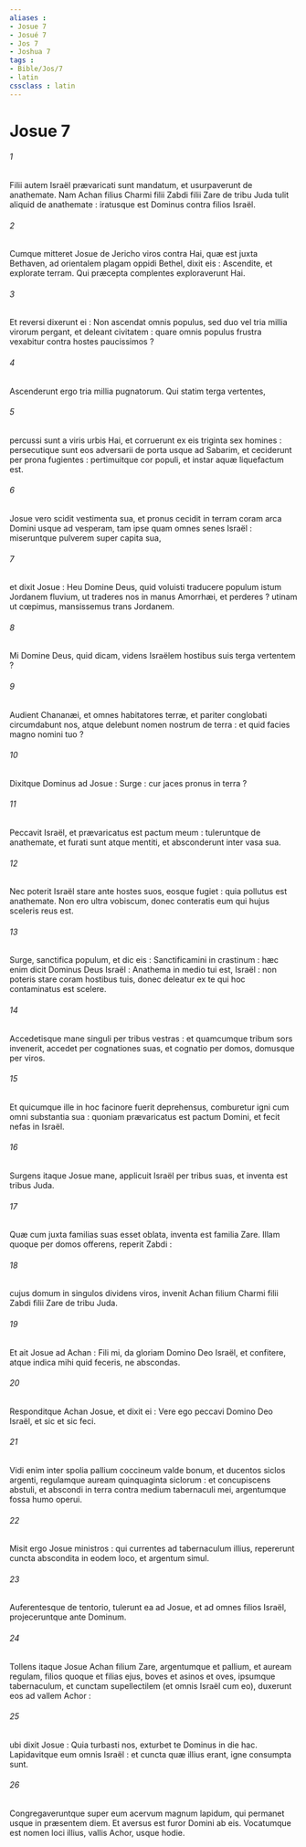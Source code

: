 ```yaml
---
aliases : 
- Josue 7
- Josué 7
- Jos 7
- Joshua 7
tags : 
- Bible/Jos/7
- latin
cssclass : latin
---
```


# Josue 7

###### 1
Filii autem Israël prævaricati sunt mandatum, et usurpaverunt de anathemate. Nam Achan filius Charmi filii Zabdi filii Zare de tribu Juda tulit aliquid de anathemate : iratusque est Dominus contra filios Israël.
###### 2
Cumque mitteret Josue de Jericho viros contra Hai, quæ est juxta Bethaven, ad orientalem plagam oppidi Bethel, dixit eis : Ascendite, et explorate terram. Qui præcepta complentes exploraverunt Hai.
###### 3
Et reversi dixerunt ei : Non ascendat omnis populus, sed duo vel tria millia virorum pergant, et deleant civitatem : quare omnis populus frustra vexabitur contra hostes paucissimos ?
###### 4
Ascenderunt ergo tria millia pugnatorum. Qui statim terga vertentes,
###### 5
percussi sunt a viris urbis Hai, et corruerunt ex eis triginta sex homines : persecutique sunt eos adversarii de porta usque ad Sabarim, et ceciderunt per prona fugientes : pertimuitque cor populi, et instar aquæ liquefactum est.
###### 6
Josue vero scidit vestimenta sua, et pronus cecidit in terram coram arca Domini usque ad vesperam, tam ipse quam omnes senes Israël : miseruntque pulverem super capita sua,
###### 7
et dixit Josue : Heu Domine Deus, quid voluisti traducere populum istum Jordanem fluvium, ut traderes nos in manus Amorrhæi, et perderes ? utinam ut cœpimus, mansissemus trans Jordanem.
###### 8
Mi Domine Deus, quid dicam, videns Israëlem hostibus suis terga vertentem ?
###### 9
Audient Chananæi, et omnes habitatores terræ, et pariter conglobati circumdabunt nos, atque delebunt nomen nostrum de terra : et quid facies magno nomini tuo ?
###### 10
Dixitque Dominus ad Josue : Surge : cur jaces pronus in terra ?
###### 11
Peccavit Israël, et prævaricatus est pactum meum : tuleruntque de anathemate, et furati sunt atque mentiti, et absconderunt inter vasa sua.
###### 12
Nec poterit Israël stare ante hostes suos, eosque fugiet : quia pollutus est anathemate. Non ero ultra vobiscum, donec conteratis eum qui hujus sceleris reus est.
###### 13
Surge, sanctifica populum, et dic eis : Sanctificamini in crastinum : hæc enim dicit Dominus Deus Israël : Anathema in medio tui est, Israël : non poteris stare coram hostibus tuis, donec deleatur ex te qui hoc contaminatus est scelere.
###### 14
Accedetisque mane singuli per tribus vestras : et quamcumque tribum sors invenerit, accedet per cognationes suas, et cognatio per domos, domusque per viros.
###### 15
Et quicumque ille in hoc facinore fuerit deprehensus, comburetur igni cum omni substantia sua : quoniam prævaricatus est pactum Domini, et fecit nefas in Israël.
###### 16
Surgens itaque Josue mane, applicuit Israël per tribus suas, et inventa est tribus Juda.
###### 17
Quæ cum juxta familias suas esset oblata, inventa est familia Zare. Illam quoque per domos offerens, reperit Zabdi :
###### 18
cujus domum in singulos dividens viros, invenit Achan filium Charmi filii Zabdi filii Zare de tribu Juda.
###### 19
Et ait Josue ad Achan : Fili mi, da gloriam Domino Deo Israël, et confitere, atque indica mihi quid feceris, ne abscondas.
###### 20
Responditque Achan Josue, et dixit ei : Vere ego peccavi Domino Deo Israël, et sic et sic feci.
###### 21
Vidi enim inter spolia pallium coccineum valde bonum, et ducentos siclos argenti, regulamque auream quinquaginta siclorum : et concupiscens abstuli, et abscondi in terra contra medium tabernaculi mei, argentumque fossa humo operui.
###### 22
Misit ergo Josue ministros : qui currentes ad tabernaculum illius, repererunt cuncta abscondita in eodem loco, et argentum simul.
###### 23
Auferentesque de tentorio, tulerunt ea ad Josue, et ad omnes filios Israël, projeceruntque ante Dominum.
###### 24
Tollens itaque Josue Achan filium Zare, argentumque et pallium, et auream regulam, filios quoque et filias ejus, boves et asinos et oves, ipsumque tabernaculum, et cunctam supellectilem (et omnis Israël cum eo), duxerunt eos ad vallem Achor :
###### 25
ubi dixit Josue : Quia turbasti nos, exturbet te Dominus in die hac. Lapidavitque eum omnis Israël : et cuncta quæ illius erant, igne consumpta sunt.
###### 26
Congregaveruntque super eum acervum magnum lapidum, qui permanet usque in præsentem diem. Et aversus est furor Domini ab eis. Vocatumque est nomen loci illius, vallis Achor, usque hodie.
